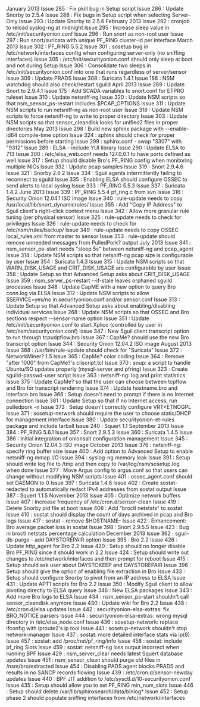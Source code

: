January 2013
 Issue 285 : Fix pkill bug in Setup script
 Issue 286 : Update Snorby to 2.5.4
 Issue 288 : Fix bugs in Setup script when selecting Server-Only
 Issue 293 : Update Snorby to 2.5.6
February 2013
 Issue 292 : cronjob to reload syslog-ng at midnight
 Issue 295 : Increase sleep value in /etc/init/securityonion.conf
 Issue 296 : Run snort as non-root user
 Issue 297 : Run snort/suricata with unique PF_RING cluster-id per interface
March 2013
 Issue 302 : PF_RING 5.5.2
 Issue 301 : sosetup bug in /etc/network/interfaces config when configuring server-only (no sniffing interfaces)
 Issue 305 : /etc/init/securityonion.conf should only sleep at boot and not during Setup
 Issue 306 : Consolidate two sleeps in /etc/init/securityonion.conf into one that runs regardless of server/sensor
 Issue 309 : Update PRADS
 Issue 308 : Suricata 1.4.1
 Issue 188 : NSM watchdog should also check/restart sguild
April 2013
 Issue 269 : Update Snort to 2.9.4.1
 Issue 175 : Add SCADA variables to snort.conf for ETPRO ruleset
 Issue 310 : Update netsniff-ng
 Issue 320 : Update NSM scripts so that nsm_sensor_ps-restart includes $PCAP_OPTIONS
 Issue 311 : Update NSM scripts to run netsniff-ng as non-root user
 Issue 318 : Update NSM scripts to force netsniff-ng to write to proper directory
 Issue 303 : Update NSM scripts so that sensor_cleandisk looks for unified2 files in proper directories
May 2013
 Issue 298 : Build new sphinx package with --enable-id64 compile-time option
 Issue 324 : sphinx should check for proper permissions before starting
 Issue 299 : sphinx.conf - swap "3307" with "9312"
 Issue 289 : ELSA - include YUI library
 Issue 290 : Update ELSA to 713
 Issue 300 : /etc/elsa_web.conf needs 127.0.0.1 to have ports defined as well
 Issue 317 : Setup should disable Bro's PF_RING config when monitoring multiple NICs
 Issue 332 : Update pcap samples
 Issue 319 : Snort 2.9.4.6
 Issue 321 : Snorby 2.6.2
 Issue 334 : Sguil agents intermittently failing to reconnect to sguild
 Issue 335 : Enabling ELSA should configure OSSEC to send alerts to local syslog
 Issue 333 : PF_RING 5.5.3
 Issue 337 : Suricata 1.4.2
June 2013
 Issue 339 : PF_RING 5.5.4 pf_ring.c from svn
 Issue 316 : Security Onion 12.04.1 ISO image
 Issue 340 : rule-update needs to copy /usr/local/lib/snort_dynamicrules/
 Issue 355 : Add "Copy IP Address" to Sguil client's right-click context menu
 Issue 342 : Allow more granular rule tuning (per physical sensor)
 Issue 325 : rule-update needs to check for privileges
 Issue 326 : rule-update needs to check for /etc/nsm/rules/backup/
 Issue 349 : rule-update needs to copy OSSEC local_rules.xml from master to sensor
 Issue 353 : rule-update should remove unneeded messages from PulledPork? output
July 2013
 Issue 341 : nsm_sensor_ps-start needs "sleep 5s" between netsniff-ng and pcap_agent
 Issue 314 : Update NSM scripts so that netsniff-ng pcap size is configurable by user
 Issue 354 : Suricata 1.4.3
 Issue 315 : Update NSM scripts so that WARN_DISK_USAGE and CRIT_DISK_USAGE are configurable by user
 Issue 358 : Update Setup so that Advanced Setup asks about CRIT_DISK_USAGE
 Issue 359 : nsm_server_ps-restart --if-stale leaves orphaned sguild processes
 Issue 348 : Update CapME with a new option to query Bro conn.log via ELSA
 Issue 312 : Update NSM scripts to allow $SERVICE=yes/no in securityonion.conf and/or sensor.conf
 Issue 313 : Update Setup so that Advanced Setup asks about enabling/disabling individual services
 Issue 268 : Update	NSM scripts so that OSSEC and Bro sections respect --sensor-name option
 Issue 351 : Update /etc/init/securityonion.conf to start Xplico (controlled by user in /etc/nsm/securityonion.conf)
 Issue 347 : New Sguil client transcript option to run through tcpudpflow.bro
 Issue 367 : CapMe? should use the new Bro transcript option
 Issue 344 : Security Onion 12.04.2 ISO image
August 2013
 Issue 368 : /usr/bin/rule-update should check for "Suricata"
 Issue 372 : NetworkMiner? 1.5
 Issue 365 : CapMe? color coding
 Issue 364 : Remove "after 1000" from CapMe?'s cliscript.tcl
 Issue 370 : soup: a script to handle Ubuntu/SO updates properly (mysql-server and pfring)
 Issue 323 : Create sguild-passwd-user script
 Issue 363 : netsniff-ng: log and print statistics
 Issue 375 : Update CapMe? so that the user can choose between tcpflow and Bro for transcript rendering
 Issue 374 : Update hostname.bro and interface.bro
 Issue 366 : Setup doesn't need to prompt if there is no Internet connection
 Issue 381 : Update Setup so that if no Internet access, run pulledpork -n
 Issue 373 : Setup doesn't correctly configure VRT+ETNOGPL
 Issue 371 : sosetup-network should require the user to choose static/DHCP for management interface
 Issue 380 : Update securityonion-et-rules package and include tarball
 Issue 240 : Squert 1.1
September 2013
 Issue 384 : PF_RING 5.6.1
 Issue 357 : Snort 2.9.5.3
 Issue 360 : Suricata 1.4.5
 Issue 386 : Initial integration of onionsalt configuration management
 Issue 345 : Security Onion 12.04.3 ISO image
October 2013
 Issue 376 : netsniff-ng: specify ring buffer size
 Issue 400 : Add option to Advanced Setup to enable netsniff-ng mmap I/O
 Issue 394 : syslog-ng memory leak
 Issue 391 : Setup should write log file to /tmp and then copy to /var/log/nsm/sosetup.log when done
 Issue 377 : Move Argus config to argus.conf so that users can change without modifying NSM scripts
 Issue 401 : ossec_agent.conf should set DAEMON to 0
 Issue 397 : Suricata 1.4.6
 Issue 402 : Create sostat-redacted to automatically redact IPv4 addresses from sostat output
 Issue 387 : Squert 1.1.5
November 2013
 Issue 405 : Optimize network buffers
 Issue 407 : Increase frequency of /etc/cron.d/sensor-clean
 Issue 419 : Delete Snorby pid file at boot
 Issue 408 : Add "broctl netstats" to sostat
 Issue 410 : sostat should display the count of days archived in pcap and Bro logs
 Issue 417 : sostat - remove $HOSTNAME-
 Issue 422 : Enhancement: Bro average packet loss in sostat
 Issue 398 : Snort 2.9.5.5
 Issue 423 : Bug in broctl netstats percentage calculation
December 2013
 Issue 362 : sguil-db-purge - add DAYSTOREPAIR option
 Issue 395 : Bro 2.2
 Issue 426 : Update http_agent for Bro 2.2
 Issue 420 : Setup should no longer disable Bro PF_RING since it should work in 2.2
 Issue 424 : Setup should write out changes to /etc/network/interfaces and then prompt for reboot
 Issue 415 : Setup should ask user about DAYSTOKEEP and DAYSTOREPAIR
 Issue 396 : Setup should give the option of enabling file extraction in Bro
 Issue 433 : Setup should configure Snorby to pivot from an IP address to ELSA
 Issue 431 : Update APT1 scripts for Bro 2.2
 Issue 350 : Modify Sguil client to allow pivoting directly to ELSA query
 Issue 346 : New ELSA packages
 Issue 343 : Add more Bro logs to ELSA
 Issue 434 : nsm_sensor_ps-start shouldn't call sensor_cleandisk anymore
 Issue 430 : Update wiki for Bro 2.2
 Issue 438 : /etc/cron.d/elsa updates
 Issue 442 : securityonion-elsa-extras: fix BRO_NOTICE parsers
 Issue 444 : securityonion-elsa-extras: wrong mysql directory in /etc/elsa_node.conf
 Issue 436 : sosetup-network: replace ifconfig with iproute2's ip tool
 Issue 441 : sosetup-network shouldn't stop network-manager
 Issue 437 : sostat: more detailed interface stats via ip(8)
 Issue 457 : sostat: add /proc/net/pf_ring/info
 Issue 458 : sostat: include pf_ring Slots
 Issue 459 : sostat: netsniff-ng loss output incorrect when running BPF
 Issue 429 : nsm_server_clear needs latest Squert database updates
 Issue 451 : nsm_sensor_clean should purge old files in /nsm/bro/extracted
 Issue 454 : Disabling PADS agent blocks PRADS and results in no SANCP records flowing
 Issue 439 : /etc/cron.d/sensor-newday updates
 Issue 440 : BPF JIT addition to /etc/sysctl.d/10-securityonion.conf
 Issue 435 : Setup should allow you to set PF_RING min_num_slots
 Issue 446 : Setup should delete /var/lib/sphinxsearch/data/binlog*
 Issue 452 : Setup phase 2 should populate sniffing interfaces from /etc/network/interfaces